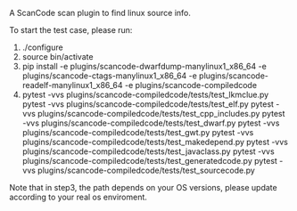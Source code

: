 A ScanCode scan plugin to find linux source info.

To start the test case, please run:
1. ./configure
2. source bin/activate
3. pip install -e plugins/scancode-dwarfdump-manylinux1_x86_64  -e plugins/scancode-ctags-manylinux1_x86_64 -e plugins/scancode-readelf-manylinux1_x86_64 -e plugins/scancode-compiledcode
4. pytest -vvs plugins/scancode-compiledcode/tests/test_lkmclue.py
   pytest -vvs plugins/scancode-compiledcode/tests/test_elf.py
   pytest -vvs plugins/scancode-compiledcode/tests/test_cpp_includes.py
   pytest -vvs plugins/scancode-compiledcode/tests/test_dwarf.py
   pytest -vvs plugins/scancode-compiledcode/tests/test_gwt.py
   pytest -vvs plugins/scancode-compiledcode/tests/test_makedepend.py
   pytest -vvs plugins/scancode-compiledcode/tests/test_javaclass.py
   pytest -vvs plugins/scancode-compiledcode/tests/test_generatedcode.py
   pytest -vvs plugins/scancode-compiledcode/tests/test_sourcecode.py
   
Note that in step3, the path depends on your OS versions, please update according to your real os enviroment.